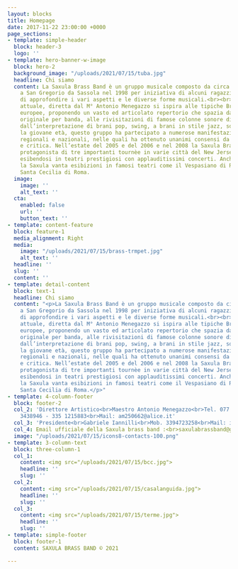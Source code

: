 ```yaml
---
layout: blocks
title: Homepage
date: 2017-11-22 23:00:00 +0000
page_sections:
- template: simple-header
  block: header-3
  logo: ''
- template: hero-banner-w-image
  block: hero-2
  background_image: "/uploads/2021/07/15/tuba.jpg"
  headline: Chi siamo
  content: La Saxula Brass Band è un gruppo musicale composto da circa 25/30 elementi.Nasce
    a San Gregorio da Sassola nel 1998 per iniziativa di alcuni ragazzi desiderosi
    di approfondire i vari aspetti e le diverse forme musicali.<br><br>La formazione
    attuale, diretta dal M° Antonio Menegazzo si ispira alle tipiche Brass Band nord
    europee, proponendo un vasto ed articolato repertorio che spazia dalla musica
    originale per banda, alle rivisitazioni di famose colonne sonore di celebri film,
    dall’interpretazione di brani pop, swing, a brani in stile jazz, solistici e classici.<br><br>Nonostante
    la giovane età, questo gruppo ha partecipato a numerose manifestazioni musicali
    regionali e nazionali, nelle quali ha ottenuto unanimi consensi da parte di pubblico
    e critica. Nell’estate del 2005 e del 2006 e nel 2008 la Saxula Brass Band è stata
    protagonista di tre importanti tournèe in varie città del New Jersey (U.S.A.)
    esibendosi in teatri prestigiosi con applauditissimi concerti. Anche in Italia
    la Saxula vanta esibizioni in famosi teatri come il Vespasiano di Rieti e il Teatro
    Santa Cecilia di Roma.
  image:
    image: ''
    alt_text: ''
  cta:
    enabled: false
    url: ''
    button_text: ''
- template: content-feature
  block: feature-1
  media_alignment: Right
  media:
    image: "/uploads/2021/07/15/brass-trmpet.jpg"
    alt_text: ''
  headline: ''
  slug: ''
  content: ''
- template: detail-content
  block: text-1
  headline: Chi siamo
  content: "<p>La Saxula Brass Band è un gruppo musicale composto da circa 25/30 elementi.Nasce
    a San Gregorio da Sassola nel 1998 per iniziativa di alcuni ragazzi desiderosi
    di approfondire i vari aspetti e le diverse forme musicali.<br><br>La formazione
    attuale, diretta dal M° Antonio Menegazzo si ispira alle tipiche Brass Band nord
    europee, proponendo un vasto ed articolato repertorio che spazia dalla musica
    originale per banda, alle rivisitazioni di famose colonne sonore di celebri film,
    dall’interpretazione di brani pop, swing, a brani in stile jazz, solistici e classici.<br><br>Nonostante
    la giovane età, questo gruppo ha partecipato a numerose manifestazioni musicali
    regionali e nazionali, nelle quali ha ottenuto unanimi consensi da parte di pubblico
    e critica. Nell’estate del 2005 e del 2006 e nel 2008 la Saxula Brass Band è stata
    protagonista di tre importanti tournèe in varie città del New Jersey (U.S.A.)
    esibendosi in teatri prestigiosi con applauditissimi concerti. Anche in Italia
    la Saxula vanta esibizioni in famosi teatri come il Vespasiano di Rieti e il Teatro
    Santa Cecilia di Roma.</p>"
- template: 4-column-footer
  block: footer-2
  col_2: 'Direttore Artistico<br>Maestro Antonio Menegazzo<br>Tel. 077 4480221<br>Mob.338
    3438946 - 335 1215883<br>Mail: am250662@alice.it'
  col_3: 'Presidente<br>Gabriele Iannilli<br>Mob. 3394723258<br>Mail: iannilli.gabriele@tiscali.it'
  col_4: Email ufficiale della Saxula brass band :<br>saxulabrassband@gmail.com
  image: "/uploads/2021/07/15/icons8-contacts-100.png"
- template: 3-column-text
  block: three-column-1
  col_1:
    content: <img src="/uploads/2021/07/15/bcc.jpg">
    headline: ''
    slug: ''
  col_2:
    content: <img src="/uploads/2021/07/15/casalanguida.jpg">
    headline: ''
    slug: ''
  col_3:
    content: <img src="/uploads/2021/07/15/terme.jpg">
    headline: ''
    slug: ''
- template: simple-footer
  block: footer-1
  content: SAXULA BRASS BAND © 2021

---
```

